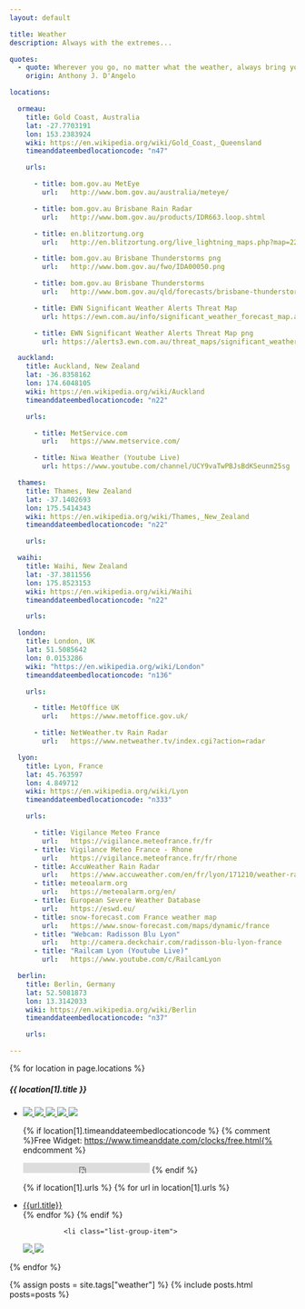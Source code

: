 ```yaml
---
layout: default

title: Weather
description: Always with the extremes...

quotes:
  - quote: Wherever you go, no matter what the weather, always bring your own sunshine.
    origin: Anthony J. D'Angelo

locations:

  ormeau:
    title: Gold Coast, Australia
    lat: -27.7703191
    lon: 153.2383924
    wiki: https://en.wikipedia.org/wiki/Gold_Coast,_Queensland
    timeanddateembedlocationcode: "n47"

    urls:

      - title: bom.gov.au MetEye
        url:   http://www.bom.gov.au/australia/meteye/

      - title: bom.gov.au Brisbane Rain Radar
        url:   http://www.bom.gov.au/products/IDR663.loop.shtml

      - title: en.blitzortung.org
        url:   http://en.blitzortung.org/live_lightning_maps.php?map=22

      - title: bom.gov.au Brisbane Thunderstorms png
        url:   http://www.bom.gov.au/fwo/IDA00050.png

      - title: bom.gov.au Brisbane Thunderstorms
        url:   http://www.bom.gov.au/qld/forecasts/brisbane-thunderstorms.shtml

      - title: EWN Significant Weather Alerts Threat Map
        url: https://ewn.com.au/info/significant_weather_forecast_map.aspx

      - title: EWN Significant Weather Alerts Threat Map png
        url: https://alerts3.ewn.com.au/threat_maps/significant_weather_large.png

  auckland:
    title: Auckland, New Zealand
    lat: -36.8358162
    lon: 174.6048105
    wiki: https://en.wikipedia.org/wiki/Auckland
    timeanddateembedlocationcode: "n22"

    urls:

      - title: MetService.com
        url:   https://www.metservice.com/

      - title: Niwa Weather (Youtube Live)
        url: https://www.youtube.com/channel/UCY9vaTwPBJsBdKSeunm25sg

  thames:
    title: Thames, New Zealand
    lat: -37.1402693
    lon: 175.5414343
    wiki: https://en.wikipedia.org/wiki/Thames,_New_Zealand
    timeanddateembedlocationcode: "n22"

    urls:

  waihi:
    title: Waihi, New Zealand
    lat: -37.3811556
    lon: 175.8523153
    wiki: https://en.wikipedia.org/wiki/Waihi
    timeanddateembedlocationcode: "n22"

    urls:

  london:
    title: London, UK
    lat: 51.5085642
    lon: 0.0153286
    wiki: "https://en.wikipedia.org/wiki/London"
    timeanddateembedlocationcode: "n136"

    urls:

      - title: MetOffice UK
        url:   https://www.metoffice.gov.uk/

      - title: NetWeather.tv Rain Radar
        url:   https://www.netweather.tv/index.cgi?action=radar

  lyon:
    title: Lyon, France
    lat: 45.763597
    lon: 4.849712
    wiki: https://en.wikipedia.org/wiki/Lyon
    timeanddateembedlocationcode: "n333"

    urls:

      - title: Vigilance Meteo France
        url:   https://vigilance.meteofrance.fr/fr
      - title: Vigilance Meteo France - Rhone
        url:   https://vigilance.meteofrance.fr/fr/rhone
      - title: AccuWeather Rain Radar
        url:   https://www.accuweather.com/en/fr/lyon/171210/weather-radar/171210
      - title: meteoalarm.org
        url:   https://meteoalarm.org/en/
      - title: European Severe Weather Database
        url:   https://eswd.eu/
      - title: snow-forecast.com France weather map
        url:   https://www.snow-forecast.com/maps/dynamic/france
      - title: "Webcam: Radisson Blu Lyon"
        url:   http://camera.deckchair.com/radisson-blu-lyon-france
      - title: "Railcam Lyon (Youtube Live)"
        url:   https://www.youtube.com/c/RailcamLyon

  berlin:
    title: Berlin, Germany
    lat: 52.5081873
    lon: 13.3142033
    wiki: https://en.wikipedia.org/wiki/Berlin
    timeanddateembedlocationcode: "n37"

    urls:

---
```


<div class="row">
{% for location in page.locations %}
    <div class="col-md-4 col-sm-6">
        <div class="card border-0">
            <div class="card-body">
                <h5 class="card-title">{{ location[1].title }}</h5>
<ul class="list-group list-group-flush">
<li class="list-group-item">
<a class="card-link" title="earth.nullschool.net" href="https://earth.nullschool.net/#current/wind/surface/level/orthographic={{location[1].lon}},{{location[1].lat}}/loc={{location[1].lon}},{{location[1].lat}}">
<img src="https://earth.nullschool.net/favicon.ico?v2" />
</a>

<a class="card-link" title="lightningmaps.org" href="https://www.lightningmaps.org/?lang=en#m=oss;t=3;s=0;o=0;b=;ts=0;y={{location[1].lat}};x={{location[1].lon}};z=7;">
<img src="https://www.lightningmaps.org/Images/favicon.ico" />
</a>

<a class="card-link" title="google.com" href="https://www.google.com/search?q=weather {{location[1].title}}">
<img src="https://avatars.githubusercontent.com/u/1342004?s=32&v=4" />
</a>

<a class="card-link" title="google.com/maps" href="https://www.google.com/maps/search/?api=1&query={{location[1].lat}},{{location[1].lon}}">
<img src="https://www.google.com/images/branding/product/ico/maps15_bnuw3a_32dp.ico" />
</a>

<a class="card-link" title="google.com/maps" href="https://geohack.toolforge.org/geohack.php?params={{location[1].lat}}_N_{{location[1].lon}}_E_">
<img src="https://upload.wikimedia.org/wikipedia/commons/thumb/2/27/FP_Satellite_icon.svg/32px-FP_Satellite_icon.svg.png" />
</a>
</li>

{% if location[1].timeanddateembedlocationcode %}
{% comment %}Free Widget: https://www.timeanddate.com/clocks/free.html{% endcomment %}
<iframe src="https://free.timeanddate.com/clock/i8ccb2qq/{{ location[1].timeanddateembedlocationcode }}/tct/pct/ahl/avt/tt0/tw1/tm1/th1/ta1/tb2" frameborder="0" width="223" height="18" allowtransparency="true"></iframe>
{% endif %}

{% if location[1].urls %}
{% for url in location[1].urls %}
<li class="list-group-item"><a class="card-link" href="{{url.url}}">{{url.title}}</a></li>
{% endfor %}
{% endif %}

              <li class="list-group-item">

<a class="card-link" title="google.com" href="https://www.youtube.com/results?sp=EgJAAQ%253D%253D&search_query={{location[1].title}}">
<img src="https://avatars.githubusercontent.com/u/4052902?s=32&v=4" />
</a>

<a class="card-link" title="wikipedia.org" href="{{location[1].wiki}}">
<img src="https://en.wikipedia.org/static/favicon/wikipedia.ico" />
</a>
              </li>
</ul>
            </div>
        </div>
  </div>
{% endfor %}
</div>

{% assign posts = site.tags["weather"] %}
{% include posts.html posts=posts %}
